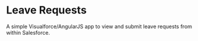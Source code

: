 Leave Requests
==============

A simple Visualforce/AngularJS app to view and submit leave requests from within Salesforce.